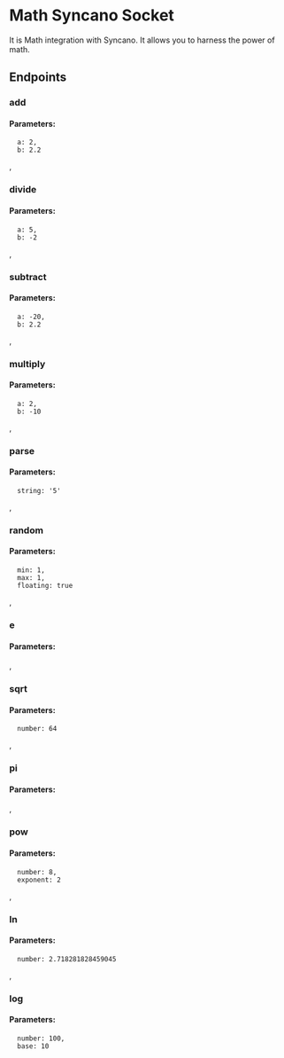 # Math Syncano Socket

It is Math integration with Syncano. It allows you to harness the power of math.

## Endpoints

### add

#### Parameters:

      a: 2,
      b: 2.2

,
### divide

#### Parameters:

      a: 5,
      b: -2

,
### subtract

#### Parameters:

      a: -20,
      b: 2.2

,
### multiply

#### Parameters:

      a: 2,
      b: -10

,
### parse

#### Parameters:

      string: '5'

,
### random

#### Parameters:

      min: 1,
      max: 1,
      floating: true

,
### e

#### Parameters:


,
### sqrt

#### Parameters:

      number: 64

,
### pi

#### Parameters:


,
### pow

#### Parameters:

      number: 8,
      exponent: 2

,
### ln

#### Parameters:

      number: 2.718281828459045

,
### log

#### Parameters:

      number: 100,
      base: 10

